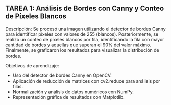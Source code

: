 ## TAREA 1: Análisis de Bordes con Canny y Conteo de Píxeles Blancos

Descripción:
Se procesó una imagen utilizando el detector de bordes Canny para identificar píxeles con valores de 255 (blancos). Posteriormente, se realizó un conteo de píxeles blancos por fila, identificando la fila con mayor cantidad de bordes y aquellas que superan el 90% del valor máximo. Finalmente, se graficaron los resultados para visualizar la distribución de bordes.

Objetivos de aprendizaje:
- Uso del detector de bordes Canny en OpenCV.
- Aplicación de reducción de matrices con cv2.reduce para análisis por filas.
- Normalización y análisis de datos numéricos con NumPy.
- Representación gráfica de resultados con Matplotlib.
